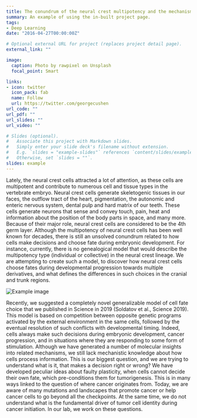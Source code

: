 ```yaml
---
title: The conundrum of the neural crest multipotency and the mechanisms of a fate choice
summary: An example of using the in-built project page.
tags:
- Deep Learning
date: "2016-04-27T00:00:00Z"

# Optional external URL for project (replaces project detail page).
external_link: ""

image:
  caption: Photo by rawpixel on Unsplash
  focal_point: Smart

links:
- icon: twitter
  icon_pack: fab
  name: Follow
  url: https://twitter.com/georgecushen
url_code: ""
url_pdf: ""
url_slides: ""
url_video: ""

# Slides (optional).
#   Associate this project with Markdown slides.
#   Simply enter your slide deck's filename without extension.
#   E.g. `slides = "example-slides"` references `content/slides/example-slides.md`.
#   Otherwise, set `slides = ""`.
slides: example
---
```

Lately, the neural crest cells attracted a lot of attention, as these cells are multipotent and contribute to numerous cell and tissue types in the vertebrate embryo. Neural crest cells generate skeletogenic tissues in our faces, the outflow tract of the heart, pigmentation, the autonomic and enteric nervous system, dental pulp and hard matrix of our teeth. These cells generate neurons that sense and convey touch, pain, heat and information about the position of the body parts in space, and many more. Because of their major role, neural crest cells are considered to be the 4th germ layer. Although the multipotency of neural crest cells has been well known for decades, there is still an unsolved conundrum related to how cells make decisions and choose fate during embryonic development. For instance, currently, there is no genealogical model that would describe the multipotency type (individual or collective) in the neural crest lineage. We are attempting to create such a model, to discover how neural crest cells choose fates during developmental progression towards multiple derivatives, and what defines the differences in such choices in the cranial and trunk regions.


![Example image](/img/NCC.jpg)


Recently, we suggested a completely novel generalizable model of cell fate choice that we published in Science in 2019 (Soldatov et al., Science 2019). This model is based on competition between opposite genetic programs activated by the external environment in the same cells, followed by the eventual resolution of such conflicts with developmental timing. Indeed, cells always make such decisions during embryonic development, cancer progression, and in situations where they are responding to some form of stimulation. Although we have generated a number of molecular insights into related mechanisms, we still lack mechanistic knowledge about how cells process information. This is our biggest question, and we are trying to understand what is it, that makes a decision right or wrong? We have developed peculiar ideas about faulty plasticity, when cells cannot decide their own fate, which pre-conditions them for tumorigenesis. This is in many ways linked to the question of where cancer originates from. Today, we are aware of many mutations and landscapes that promote cancer or help cancer cells to go beyond all the checkpoints. At the same time, we do not understand what is the fundamental driver of tumor cell identity during cancer initiation. In our lab, we work on these questions.